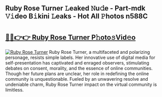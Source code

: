 ## Ruby Rose Turner 𝙻eaked 𝙽u𝚍e - Part-mdk 𝚅𝚒deo B𝚒kini 𝙻eaks - Hot All 𝙿hotos n588C

# <h2><a href="http://ld3gkl.urlbe.top/?page=Ruby+Rose+Turner">🔗🔗👉👉 Ruby Rose Turner P𝚑oto𝚜Vid𝚎o</a></h2>

[![Ruby Rose Turner](https://i.imgur.com/eBuTRDB.gif)](http://ld3gkl.urlbe.top/?page=Ruby+Rose+Turner)
Ruby Rose Turner, a multifaceted and polarizing personage, resists simple labels. Her innovative use of digital media for self-presentation has captivated and enraged observers, stimulating debates on consent, morality, and the essence of online communities. Though her future plans are unclear, her role in redefining the online community is unquestionable. Fueled by an unwavering resolve and undeniable charm, Ruby Rose Turner impact on the virtual community is limitless.
